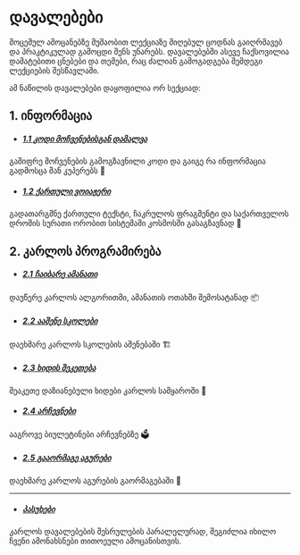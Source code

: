 # დავალებები

მოცემულ ამოცანებზე მუშაობით ლექციაზე მიღებულ ცოდნას გაიღრმავებ და პრაკტიკულად გამოცდი შენს უნარებს. დავალებებში ასევე ჩაქსოვილია დამატებითი ცნებები და თემები, რაც ძალიან გამოგადგება შემდეგი ლექციების შესწავლაში.


ამ ნაწილის დავალებები დაყოფილია ორ სექციად:

## 1. ინფორმაცია

- ##### [1.1 კოდი მოჩვენებისგან დამალვა](./ghost.md)

გაშიფრე მოჩვენების გამოგზავნილი კოდი და გაიგე რა ინფორმაცია გადმოსცა მან კუპერებს 👻

- ##### [1.2 ქართული ვოიაჟერი](./voyager.md)

გადათარგმნე ქართული ტექსტი, ჩაკრულოს ფრაგმენტი და საქართველოს დროშის სურათი ორობით სისტემაში კოსმოსში გასაგზავნად 🚀

## 2. კარლოს პროგრამირება

- ##### [2.1 ჩაიბარე ამანათი](./foodCollect.md)

დაუწერე კარლოს ალგორითმი, ამანათის ოთახში შემოსატანად 📦

- ##### [2.2 ააშენე სკოლები](./schoolBuilder.md)

დაეხმარე კარლოს სკოლების აშენებაში️ 🏗️

- ##### [2.3 ხიდის შეკეთება](./fixBridge.md)

შეაკეთე დაზიანებული ხიდები კარლოს სამყაროში 🌉

- ##### [2.4 არჩევნები](./elections.md)

ააგროვე ბიულეტინები არჩევნებზე 🗳

- ##### [2.5 გააორმაგე აგურები](./doubleKarlo.md)

დაეხმარე კარლოს აგურების გაორმაგებაში 🧱

---

- ##### [პასუხები](./solutions.md)

კარლოს დავალებების შესრულების პარალელურად, შეგიძლია იხილო ჩვენი ამონახსნები თითოეული ამოცანისთვის.
